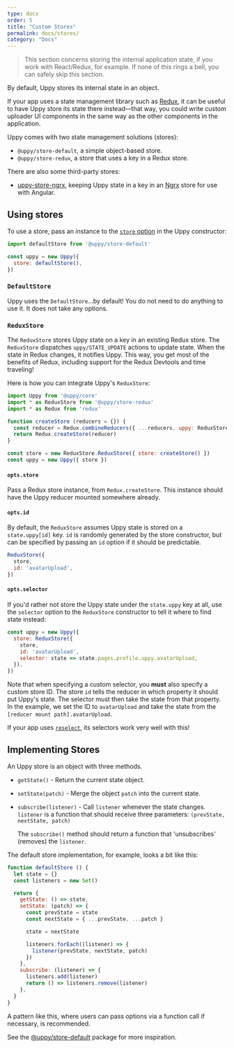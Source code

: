 ```yaml
---
type: docs
order: 5
title: "Custom Stores"
permalink: docs/stores/
category: "Docs"
---
```


> This section concerns storing the internal application state, if you work with React/Redux, for example. If none of this rings a bell, you can safely skip this section.

By default, Uppy stores its internal state in an object.

If your app uses a state management library such as [Redux](https://redux.js.org), it can be useful to have Uppy store its state there instead—that way, you could write custom uploader UI components in the same way as the other components in the application.

Uppy comes with two state management solutions (stores):

*   `@uppy/store-default`, a simple object-based store.
*   `@uppy/store-redux`, a store that uses a key in a Redux store.

There are also some third-party stores:

*   [uppy-store-ngrx](https://github.com/rimlin/uppy-store-ngrx/), keeping Uppy state in a key in an [Ngrx](https://github.com/ngrx/platform) store for use with Angular.

## Using stores

To use a store, pass an instance to the [`store` option](/docs/uppy#store-defaultstore) in the Uppy constructor:

```js
import defaultStore from '@uppy/store-default'

const uppy = new Uppy({
  store: defaultStore(),
})
```

### `DefaultStore`

Uppy uses the `DefaultStore`…by default! You do not need to do anything to use it.
It does not take any options.

### `ReduxStore`

The `ReduxStore` stores Uppy state on a key in an existing Redux store.
The `ReduxStore` dispatches `uppy/STATE_UPDATE` actions to update state.
When the state in Redux changes, it notifies Uppy.
This way, you get most of the benefits of Redux, including support for the Redux Devtools and time traveling!

Here is how you can integrate Uppy's `ReduxStore`:

```js
import Uppy from '@uppy/core'
import * as ReduxStore from '@uppy/store-redux'
import * as Redux from 'redux'

function createStore (reducers = {}) {
  const reducer = Redux.combineReducers({ ...reducers, uppy: ReduxStore.reducer })
  return Redux.createStore(reducer)
}

const store = new ReduxStore.ReduxStore({ store: createStore() })
const uppy = new Uppy({ store })
```

#### `opts.store`

Pass a Redux store instance, from `Redux.createStore`.
This instance should have the Uppy reducer mounted somewhere already.

#### `opts.id`

By default, the `ReduxStore` assumes Uppy state is stored on a `state.uppy[id]` key.
`id` is randomly generated by the store constructor, but can be specified by passing an `id` option if it should be predictable.

```js
ReduxStore({
  store,
  id: 'avatarUpload',
})
```

#### `opts.selector`

If you'd rather not store the Uppy state under the `state.uppy` key at all, use the `selector` option to the `ReduxStore` constructor to tell it where to find state instead:

```js
const uppy = new Uppy({
  store: ReduxStore({
    store,
    id: 'avatarUpload',
    selector: state => state.pages.profile.uppy.avatarUpload,
  }),
})
```

Note that when specifying a custom selector, you **must** also specify a custom store ID. The store `id` tells the reducer in which property it should put Uppy's state. The selector must then take the state from that property. In the example, we set the ID to `avatarUpload` and take the state from the `[reducer mount path].avatarUpload`.

If your app uses [`reselect`](https://npmjs.com/package/reselect), its selectors work very well with this!

## Implementing Stores

An Uppy store is an object with three methods.

*   `getState()` - Return the current state object.
*   `setState(patch)` - Merge the object `patch` into the current state.
*   `subscribe(listener)` - Call `listener` whenever the state changes.
    `listener` is a function that should receive three parameters:
    `(prevState, nextState, patch)`

    The `subscribe()` method should return a function that 'unsubscribes' (removes) the `listener`.

The default store implementation, for example, looks a bit like this:

```js
function defaultStore () {
  let state = {}
  const listeners = new Set()

  return {
    getState: () => state,
    setState: (patch) => {
      const prevState = state
      const nextState = { ...prevState, ...patch }

      state = nextState

      listeners.forEach((listener) => {
        listener(prevState, nextState, patch)
      })
    },
    subscribe: (listener) => {
      listeners.add(listener)
      return () => listeners.remove(listener)
    },
  }
}
```

A pattern like this, where users can pass options via a function call if necessary, is recommended.

See the [@uppy/store-default](https://github.com/transloadit/uppy/tree/master/packages/%40uppy/store-default) package for more inspiration.
